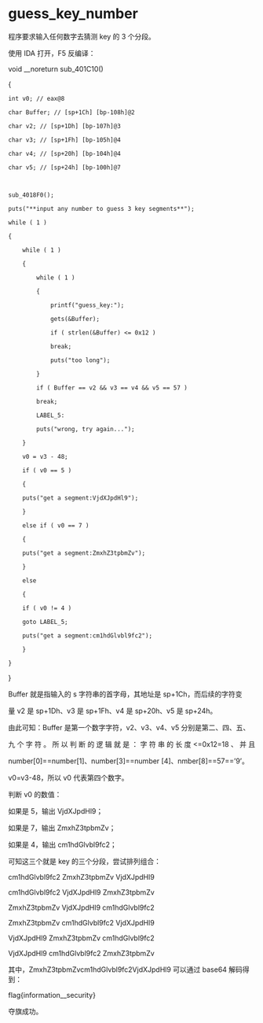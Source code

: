 # guess_key_number

程序要求输入任何数字去猜测 key 的 3 个分段。

使用 IDA 打开，F5 反编译：


void __noreturn sub_401C10()


{

    int v0; // eax@8

    char Buffer; // [sp+1Ch] [bp-108h]@2

    char v2; // [sp+1Dh] [bp-107h]@3

    char v3; // [sp+1Fh] [bp-105h]@4

    char v4; // [sp+20h] [bp-104h]@4

    char v5; // [sp+24h] [bp-100h]@7



    sub_4018F0();

    puts("**input any number to guess 3 key segments**");

    while ( 1 )

    {

        while ( 1 )

        {

            while ( 1 )

            {

                printf("guess_key:");

                gets(&Buffer);

                if ( strlen(&Buffer) <= 0x12 )

                break;

                puts("too long");

            }

            if ( Buffer == v2 && v3 == v4 && v5 == 57 )

            break;

            LABEL_5:

            puts("wrong, try again...");

        }

        v0 = v3 - 48;

        if ( v0 == 5 )

        {

        puts("get a segment:VjdXJpdHl9");

        }

        else if ( v0 == 7 )

        {

        puts("get a segment:ZmxhZ3tpbmZv");

        }

        else

        {

        if ( v0 != 4 )

        goto LABEL_5;

        puts("get a segment:cm1hdGlvbl9fc2");

        }

    }

}

Buffer 就是指输入的 s 字符串的首字母，其地址是 sp+1Ch，而后续的字符变

量 v2 是 sp+1Dh、v3 是 sp+1Fh、v4 是 sp+20h、v5 是 sp+24h。

由此可知：Buffer 是第一个数字字符，v2、v3、v4、v5 分别是第二、四、五、

九 个 字 符 。 所 以 判 断 的 逻 辑 就 是 ： 字 符 串 的 长 度 <=0x12=18 、 并 且

number[0]==number[1]、number[3]==number [4]、nmber[8]==57==’9’。

v0=v3-48，所以 v0 代表第四个数字。

判断 v0 的数值：

如果是 5，输出 VjdXJpdHl9；

如果是 7，输出 ZmxhZ3tpbmZv；

如果是 4，输出 cm1hdGlvbl9fc2；

可知这三个就是 key 的三个分段，尝试排列组合：

cm1hdGlvbl9fc2 ZmxhZ3tpbmZv VjdXJpdHl9

cm1hdGlvbl9fc2 VjdXJpdHl9 ZmxhZ3tpbmZv

ZmxhZ3tpbmZv VjdXJpdHl9 cm1hdGlvbl9fc2

ZmxhZ3tpbmZv cm1hdGlvbl9fc2 VjdXJpdHl9

VjdXJpdHl9 ZmxhZ3tpbmZv cm1hdGlvbl9fc2

VjdXJpdHl9 cm1hdGlvbl9fc2 ZmxhZ3tpbmZv

其中，ZmxhZ3tpbmZvcm1hdGlvbl9fc2VjdXJpdHl9 可以通过 base64 解码得到：

flag{information__security}

夺旗成功。

